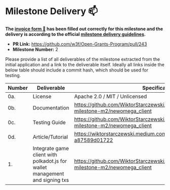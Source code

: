 # Milestone Delivery :mailbox:

**The [invoice form :pencil:](https://forms.gle/8Wx7nxtq8fKrsuEz8) has been filled out correctly for this milestone and the delivery is according to the official [milestone delivery guidelines](https://github.com/w3f/General-Grants-Program/blob/master/grants/milestone-deliverables-guidelines.md).**

* **PR Link:** https://github.com/w3f/Open-Grants-Program/pull/243
* **Milestone Number:** 2

Please provide a list of all deliverables of the milestone extracted from the initial application and a link to the deliverable itself. Ideally all links inside the below table should include a commit hash, which should be used for testing.

| Number | Deliverable | Specification |
| ------------- | ------------- | ------------- |
| 0a. | License | Apache 2.0 / MIT / Unlicensed |
| 0b. | Documentation | https://github.com/WiktorStarczewski/newomega.polkadot/tree/grant-milestone-m2/newomega_client | |
| 0c. | Testing Guide | https://github.com/WiktorStarczewski/newomega.polkadot/tree/grant-milestone-m2/newomega_client | |
| 0d. | Article/Tutorial | https://wiktorstarczewski.medium.com/newomega-now-and-future-a87589d01722 | |
| 1. | Integrate game client with polkadot.js for wallet management and signing txs | https://github.com/WiktorStarczewski/newomega.polkadot/tree/grant-milestone-m2/newomega_client | |
